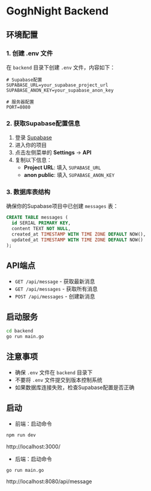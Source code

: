 # GoghNight Backend

## 环境配置

### 1. 创建 .env 文件

在 `backend` 目录下创建 `.env` 文件，内容如下：

```env
# Supabase配置
SUPABASE_URL=your_supabase_project_url
SUPABASE_ANON_KEY=your_supabase_anon_key

# 服务器配置
PORT=8080
```

### 2. 获取Supabase配置信息

1. 登录 [Supabase](https://supabase.com)
2. 进入你的项目
3. 点击左侧菜单的 **Settings** → **API**
4. 复制以下信息：
   - **Project URL**: 填入 `SUPABASE_URL`
   - **anon public**: 填入 `SUPABASE_ANON_KEY`

### 3. 数据库表结构

确保你的Supabase项目中已创建 `messages` 表：

```sql
CREATE TABLE messages (
  id SERIAL PRIMARY KEY,
  content TEXT NOT NULL,
  created_at TIMESTAMP WITH TIME ZONE DEFAULT NOW(),
  updated_at TIMESTAMP WITH TIME ZONE DEFAULT NOW()
);
```

## API端点

- `GET /api/message` - 获取最新消息
- `GET /api/messages` - 获取所有消息
- `POST /api/messages` - 创建新消息

## 启动服务

```bash
cd backend
go run main.go
```

## 注意事项

- 确保 `.env` 文件在 `backend` 目录下
- 不要将 `.env` 文件提交到版本控制系统
- 如果数据库连接失败，检查Supabase配置是否正确 


## 启动

- 前端：启动命令
```bash
npm run dev
```
http://localhost:3000/

- 后端：启动命令
```bash
go run main.go
```
http://localhost:8080/api/message